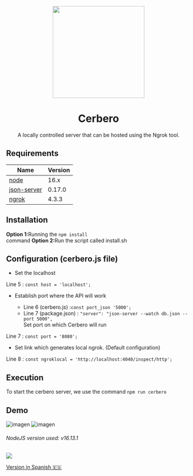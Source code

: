 
<div align="center">
  <img src="https://user-images.githubusercontent.com/46001898/189253290-e4b73194-6781-46b9-9ca1-aca73b752a30.png" width="250">
  <h1>Cerbero</h2> A locally controlled server that can be hosted using the Ngrok tool. 
</div>

## Requirements
| Name | Version|
|--------|--------|
| [node](https://www.nodejs.org/) | 16.x |
| [json-server](https://www.npmjs.com/package/json-server) | 0.17.0 |
| [ngrok](https://www.npmjs.com/package/ngrok) | 4.3.3 |

## Installation
<b>Option 1:</b>Running the ```npm install```<br> command
<b>Option 2:</b>Run the script called install.sh

## Configuration (cerbero.js file)
* Set the localhost

Line 5 : ```const host = 'localhost';```
* Establish port where the API will work

  * Line 6 (cerbero.js) :```const port_json '5000';```<br>
  * Line 7 (package.json) : ```"server": "json-server --watch db.json --port 5000",```<br>
  Set port on which Cerbero will run

Line 7 : ```const port = '8080';```
* Set link which generates local ngrok. (Default configuration)

Line 8 : ```const ngroklocal = 'http://localhost:4040/inspect/http';```

## Execution
To start the cerbero server, we use the command ```npm run cerbero```

## Demo
![imagen](https://user-images.githubusercontent.com/46001898/189255366-28b3d367-aaaa-49c7-a753-3c86c5bb0764.png)
![imagen](https://github.com/mrx04programmer/Cerbero/assets/46001898/478b85ee-a3a2-45ac-b962-0a56a7c91a90)


<h6>NodeJS version used: v16.13.1</h6>
<img src="https://img.shields.io/badge/status-finishing-blue?style=for-the-badge&logo=nodedotjs&color=darkgreen&logoColor=green&labelColor=black">

<a href="https://github.com/mrx04programmer/Cerbero/blob/master/README-ES.md">Version in Spanish 🇪🇸</a>
